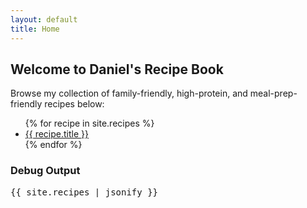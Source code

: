 ```yaml
---
layout: default
title: Home
---
```


## Welcome to Daniel's Recipe Book

Browse my collection of family-friendly, high-protein, and meal-prep-friendly recipes below:

<ul>
  {% for recipe in site.recipes %}
    <li><a href="{{ recipe.url }}">{{ recipe.title }}</a></li>
  {% endfor %}
</ul>  

<h3>Debug Output</h3>
<pre>
{{ site.recipes | jsonify }}
</pre>
